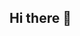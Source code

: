 ## Hi there 👋

<!--
**gblzh/gblzh** is a ✨ _special_ ✨ repository because its `README.md` (this file) appears on your GitHub profile.

Here are some ideas to get you started:

- 🔭 I’m currently working on github
- 🌱 I’m currently learning coding
- 💬 Ask me about anything!
- ⚡ Fun fact: yo, gurt
